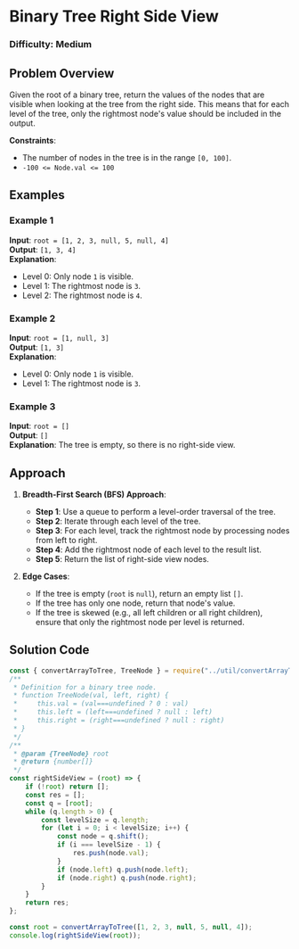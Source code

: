 # Binary Tree Right Side View

### Difficulty: Medium

## Problem Overview

Given the root of a binary tree, return the values of the nodes that are visible when looking at the tree from the right side. This means that for each level of the tree, only the rightmost node's value should be included in the output.

**Constraints**:

-   The number of nodes in the tree is in the range `[0, 100]`.
-   `-100 <= Node.val <= 100`

## Examples

### Example 1

**Input**: `root = [1, 2, 3, null, 5, null, 4]`  
**Output**: `[1, 3, 4]`  
**Explanation**:

-   Level 0: Only node `1` is visible.
-   Level 1: The rightmost node is `3`.
-   Level 2: The rightmost node is `4`.

### Example 2

**Input**: `root = [1, null, 3]`  
**Output**: `[1, 3]`  
**Explanation**:

-   Level 0: Only node `1` is visible.
-   Level 1: The rightmost node is `3`.

### Example 3

**Input**: `root = []`  
**Output**: `[]`  
**Explanation**: The tree is empty, so there is no right-side view.

## Approach

1. **Breadth-First Search (BFS) Approach**:

    - **Step 1**: Use a queue to perform a level-order traversal of the tree.
    - **Step 2**: Iterate through each level of the tree.
    - **Step 3**: For each level, track the rightmost node by processing nodes from left to right.
    - **Step 4**: Add the rightmost node of each level to the result list.
    - **Step 5**: Return the list of right-side view nodes.

2. **Edge Cases**:
    - If the tree is empty (`root` is `null`), return an empty list `[]`.
    - If the tree has only one node, return that node's value.
    - If the tree is skewed (e.g., all left children or all right children), ensure that only the rightmost node per level is returned.

## Solution Code

```javascript
const { convertArrayToTree, TreeNode } = require("../util/convertArrayToTree");
/**
 * Definition for a binary tree node.
 * function TreeNode(val, left, right) {
 *     this.val = (val===undefined ? 0 : val)
 *     this.left = (left===undefined ? null : left)
 *     this.right = (right===undefined ? null : right)
 * }
 */
/**
 * @param {TreeNode} root
 * @return {number[]}
 */
const rightSideView = (root) => {
	if (!root) return [];
	const res = [];
	const q = [root];
	while (q.length > 0) {
		const levelSize = q.length;
		for (let i = 0; i < levelSize; i++) {
			const node = q.shift();
			if (i === levelSize - 1) {
				res.push(node.val);
			}
			if (node.left) q.push(node.left);
			if (node.right) q.push(node.right);
		}
	}
	return res;
};

const root = convertArrayToTree([1, 2, 3, null, 5, null, 4]);
console.log(rightSideView(root));
```
